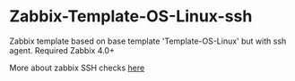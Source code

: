 # Zabbix-Template-OS-Linux-ssh

Zabbix template based on base template 'Template-OS-Linux' but with ssh agent.
Required Zabbix 4.0+

More about zabbix SSH checks <a href="https://www.zabbix.com/documentation/4.0/manual/config/items/itemtypes/ssh_checks">here</a>
